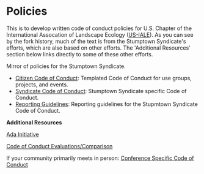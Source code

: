 Policies
========

This is to develop written code of conduct policies for U.S. Chapter of the International Assocation of Landscape Ecology ([US-IALE](www.usiale.org)). As you can see by the fork history, much of the text is from the Stumptown Syndicate's efforts, which are also based on other efforts. The 'Additional Resources' section below links directly to some of these other efforts.

Mirror of policies for the Stumptown Syndicate. 

* [Citizen Code of Conduct](citizen_code_of_conduct.md): Templated Code of Conduct for use groups, projects, and events.
* [Syndicate Code of Conduct](syndicate_code_of_conduct.md): Stumptown Syndicate specific Code of Conduct.
* [Reporting Guidelines](reporting_guidelines.md): Reporting guidelines for the Stupmtown Syndicate Code of Conduct.

**Additional Resources**

[Ada Initiative](http://adainitiative.org/2014/02/18/howto-design-a-code-of-conduct-for-your-community/)

[Code of Conduct Evaluations/Comparison](http://geekfeminism.wikia.com/wiki/Code_of_conduct)

If your community primarily meets in person: [Conference Specific Code of Conduct](http://geekfeminism.wikia.com/wiki/Conference_anti-harassment/Policy)
